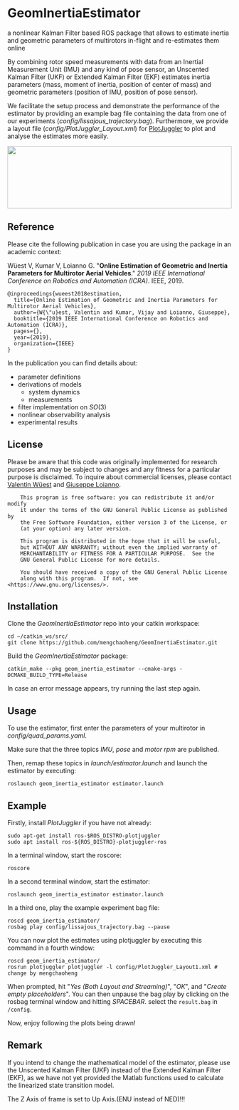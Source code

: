 # GeomInertiaEstimator
a nonlinear Kalman Filter based ROS package that allows to estimate inertia and geometric parameters of multirotors in-flight and re-estimates them online

By combining rotor speed measurements with data from an Inertial Measurement Unit (IMU) and any kind of pose sensor, an Unscented Kalman Filter (UKF) or Extended Kalman Filter (EKF) estimates inertia parameters (mass, moment of inertia, position of center of mass) and geometric parameters (position of IMU, position of pose sensor).

We facilitate the setup process and demonstrate the performance of the estimator by providing an example bag file containing the data from one of our experiments (_config/lissajous_trajectory.bag_). Furthermore, we provide a layout file (_config/PlotJuggler_Layout.xml_) for [PlotJuggler](http://wiki.ros.org/plotjuggler) to plot and analyse the estimates more easily.

  <img src="https://raw.githubusercontent.com/arplaboratory/GeomInertiaEstimator/master/config/Multirotor.svg?sanitize=true" width="100%" height="140">
  
<!--video -->

## Reference
Please cite the following publication in case you are using the package in an academic context:

Wüest V, Kumar V, Loianno G. "**Online Estimation of Geometric and Inertia Parameters for Multirotor Aerial Vehicles**." _2019 IEEE International Conference on Robotics and Automation (ICRA)_. IEEE, 2019.
```
@inproceedings{wueest2018estimation,
  title={Online Estimation of Geometric and Inertia Parameters for Multirotor Aerial Vehicles},
  author={W{\"u}est, Valentin and Kumar, Vijay and Loianno, Giuseppe},
  booktitle={2019 IEEE International Conference on Robotics and Automation (ICRA)},
  pages={},
  year={2019},
  organization={IEEE}
}
```
In the publication you can find details about:
* parameter definitions
* derivations of models
  * system dynamics
  * measurements
* filter implementation on _SO_(3)
* nonlinear observability analysis
* experimental results

## License
Please be aware that this code was originally implemented for research purposes and may be subject to changes and any fitness for a particular purpose is disclaimed.
To inquire about commercial licenses, please contact [Valentin Wüest](mailto:valentinwueest@gmail.com) and [Giuseppe Loianno](mailto:loiannog@nyu.edu).
```
    This program is free software: you can redistribute it and/or modify
    it under the terms of the GNU General Public License as published by
    the Free Software Foundation, either version 3 of the License, or
    (at your option) any later version.

    This program is distributed in the hope that it will be useful,
    but WITHOUT ANY WARRANTY; without even the implied warranty of
    MERCHANTABILITY or FITNESS FOR A PARTICULAR PURPOSE.  See the
    GNU General Public License for more details.

    You should have received a copy of the GNU General Public License
    along with this program.  If not, see <https://www.gnu.org/licenses/>.
```

## Installation
Clone the _GeomInertiaEstimator_ repo into your catkin workspace:
```
cd ~/catkin_ws/src/
git clone https://github.com/mengchaoheng/GeomInertiaEstimator.git
```

Build the _GeomInertiaEstimator_ package:
```
catkin_make --pkg geom_inertia_estimator --cmake-args -DCMAKE_BUILD_TYPE=Release
```

In case an error message appears, try running the last step again.

## Usage
To use the estimator, first enter the parameters of your multirotor in _config/quad_params.yaml_.

Make sure that the three topics _IMU_, _pose_ and _motor rpm_ are published. 

Then, remap these topics in _launch/estimator.launch_ and launch the estimator by executing:
```
roslaunch geom_inertia_estimator estimator.launch
```

## Example
Firstly, install _PlotJuggler_ if you have not already:
```
sudo apt-get install ros-$ROS_DISTRO-plotjuggler
sudo apt install ros-${ROS_DISTRO}-plotjuggler-ros

```

In a terminal window, start the roscore:
```
roscore
```

In a second terminal window, start the estimator:
```
roslaunch geom_inertia_estimator estimator.launch
```

In a third one, play the example experiment bag file:
```
roscd geom_inertia_estimator/
rosbag play config/lissajous_trajectory.bag --pause
```

You can now plot the estimates using plotjuggler by executing this command in a fourth window:
```
roscd geom_inertia_estimator/
rosrun plotjuggler plotjuggler -l config/PlotJuggler_Layout1.xml # change by mengchaoheng
```
When prompted, hit "_Yes (Both Layout and Streaming)_", "_OK_", and "_Create empty placeholders_". You can then unpause the bag play by clicking on the rosbag terminal window and hitting _SPACEBAR_. select the `result.bag` in `/config`.

Now, enjoy following the plots being drawn!

## Remark
If you intend to change the mathematical model of the estimator, please use the Unscented Kalman Filter (UKF) instead of the Extended Kalman Filter (EKF), as we have not yet provided the Matlab functions used to calculate the linearized state transition model.

The Z Axis of frame is set to Up Axis.(ENU instead of NED)!!!
